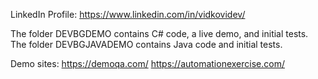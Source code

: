LinkedIn Profile: https://www.linkedin.com/in/vidkovidev/

The folder DEVBGDEMO contains C# code, a live demo, and initial tests.
The folder DEVBGJAVADEMO contains Java code and initial tests.

Demo sites:
https://demoqa.com/
https://automationexercise.com/
